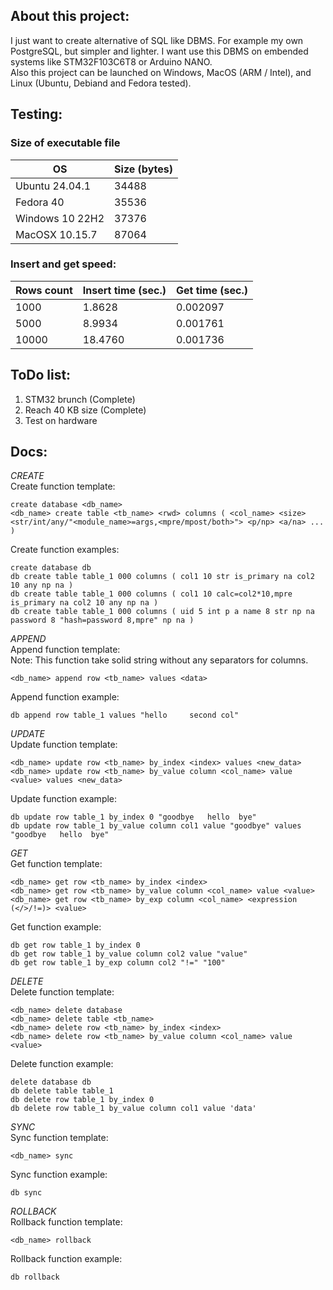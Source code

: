 **About this project:**
-----------------------------------------------------
I just want to create alternative of SQL like DBMS. For example my own PostgreSQL, but simpler and lighter. I want use this DBMS on embended systems like STM32F103C6T8 or Arduino NANO.</br>
Also this project can be launched on Windows, MacOS (ARM / Intel), and Linux (Ubuntu, Debiand and Fedora tested).</br>

**Testing:**
-----------------------------------------------------
### Size of executable file

| OS                       | Size (bytes)|
|--------------------------|-------------|
| Ubuntu 24.04.1           | 34488       |
| Fedora 40                | 35536       |
| Windows 10 22H2          | 37376       |
| MacOSX 10.15.7           | 87064       |

### Insert and get speed:

| Rows count     | Insert time (sec.) | Get time (sec.) |
|----------------|--------------------|-----------------|
| 1000           | 1.8628             | 0.002097        |
| 5000           | 8.9934             | 0.001761        |
| 10000          | 18.4760            | 0.001736        |


**ToDo list:**
-----------------------------------------------------
1) STM32 brunch (Complete) </br>
2) Reach 40 KB size (Complete) </br>
3) Test on hardware </br>

**Docs:**
-----------------------------------------------------

*CREATE* </br>
Create function template:
```
create database <db_name>
<db_name> create table <tb_name> <rwd> columns ( <col_name> <size> <str/int/any/"<module_name>=args,<mpre/mpost/both>"> <p/np> <a/na> ... )
```
Create function examples:
```
create database db
db create table table_1 000 columns ( col1 10 str is_primary na col2 10 any np na )
db create table table_1 000 columns ( col1 10 calc=col2*10,mpre is_primary na col2 10 any np na )
db create table table_1 000 columns ( uid 5 int p a name 8 str np na password 8 "hash=password 8,mpre" np na )
```

*APPEND* </br>
Append function template: </br>
Note: This function take solid string without any separators for columns.
```
<db_name> append row <tb_name> values <data>
```
Append function example:
```
db append row table_1 values "hello     second col"
```

*UPDATE* </br>
Update function template:
```
<db_name> update row <tb_name> by_index <index> values <new_data>
<db_name> update row <tb_name> by_value column <col_name> value <value> values <new_data>
```
Update function example: 
```
db update row table_1 by_index 0 "goodbye   hello  bye"
db update row table_1 by_value column col1 value "goodbye" values "goodbye   hello  bye"
```

*GET* </br>
Get function template:
```
<db_name> get row <tb_name> by_index <index>
<db_name> get row <tb_name> by_value column <col_name> value <value>
<db_name> get row <tb_name> by_exp column <col_name> <expression (</>/!=)> <value>
```
Get function example: 
```
db get row table_1 by_index 0
db get row table_1 by_value column col2 value "value"
db get row table_1 by_exp column col2 "!=" "100"
```

*DELETE* </br>
Delete function template:
```
<db_name> delete database
<db_name> delete table <tb_name>
<db_name> delete row <tb_name> by_index <index>
<db_name> delete row <tb_name> by_value column <col_name> value <value>
```
Delete function example:
```
delete database db
db delete table table_1
db delete row table_1 by_index 0
db delete row table_1 by_value column col1 value 'data'
```

*SYNC* </br>
Sync function template:
```
<db_name> sync
```
Sync function example:
```
db sync
```

*ROLLBACK* </br>
Rollback function template:
```
<db_name> rollback
```
Rollback function example:
```
db rollback
```
